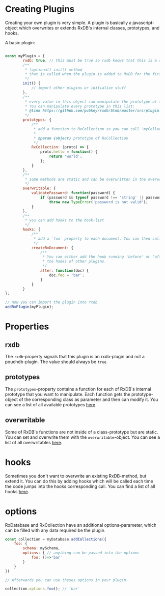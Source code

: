 # Creating Plugins

Creating your own plugin is very simple. A plugin is basically a javascript-object which overwrites or extends RxDB's internal classes, prototypes, and hooks.

A basic plugin:

```javascript

const myPlugin = {
        rxdb: true, // this must be true so rxdb knows that this is a rxdb-plugin and not a pouchdb-plugin
        /**
         * (optional) init() method
         * that is called when the plugin is added to RxDB for the first time.
         */
        init() {
            // import other plugins or initialize stuff
        },
        /**
         * every value in this object can manipulate the prototype of the keynames class
         * You can manipulate every prototype in this list:
         * @link https://github.com/pubkey/rxdb/blob/master/src/plugin.ts#L22
         */
        prototypes: {
            /**
             * add a function to RxCollection so you can call 'myCollection.hello()'
             *
             * @param {object} prototype of RxCollection
             */
            RxCollection: (proto) => {
                proto.hello = function() {
                    return 'world';
                };
            }
        },
        /**
         * some methods are static and can be overwritten in the overwritable-object
         */
        overwritable: {
            validatePassword: function(password) {
                if (password && typeof password !== 'string' || password.length < 10)
                    throw new TypeError('password is not valid');
            }
        },
        /**
         * you can add hooks to the hook-list
         */
        hooks: {
            /**
             * add a `foo` property to each document. You can then call myDocument.foo (='bar')
             */
            createRxDocument: {
                /**
                 * You can either add the hook running 'before' or 'after'
                 * the hooks of other plugins.
                 */
                after: function(doc) {
                    doc.foo = 'bar';
                }
            }
        }
};

// now you can import the plugin into rxdb
addRxPlugin(myPlugin);
```

# Properties

## rxdb

The `rxdb`-property signals that this plugin is an rxdb-plugin and not a pouchdb-plugin. The value should always be `true`.

## prototypes

The `prototypes`-property contains a function for each of RxDB's internal prototype that you want to manipulate. Each function gets the prototype-object of the corresponding class as parameter and then can modify it. You can see a list of all available prototypes [here](https://github.com/pubkey/rxdb/blob/master/src/plugin.ts)

## overwritable

Some of RxDB's functions are not inside of a class-prototype but are static. You can set and overwrite them with the `overwritable`-object. You can see a list of all overwritables [here](https://github.com/pubkey/rxdb/blob/master/src/overwritable.ts).

# hooks

Sometimes you don't want to overwrite an existing RxDB-method, but extend it. You can do this by adding hooks which will be called each time the code jumps into the hooks corresponding call. You can find a list of all hooks [here](https://github.com/pubkey/rxdb/blob/master/src/hooks.ts).

# options

RxDatabase and RxCollection have an additional options-parameter, which can be filled with any data required be the plugin.

```javascript
const collection = myDatabase.addCollections({
    foo: {
        schema: mySchema,
        options: { // anything can be passed into the options
            foo: ()=>'bar'
        }
    }
})

// Afterwards you can use theses options in your plugin.

collection.options.foo(); // 'bar'
```
